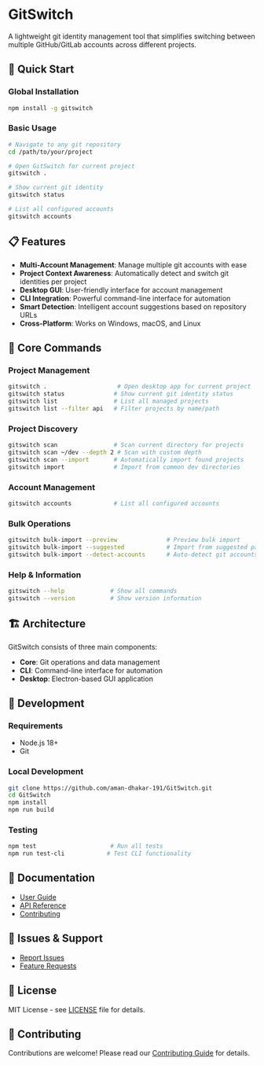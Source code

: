 # GitSwitch

A lightweight git identity management tool that simplifies switching between multiple GitHub/GitLab accounts across different projects.

## 🚀 Quick Start

### Global Installation

```bash
npm install -g gitswitch
```

### Basic Usage

```bash
# Navigate to any git repository
cd /path/to/your/project

# Open GitSwitch for current project
gitswitch .

# Show current git identity
gitswitch status

# List all configured accounts
gitswitch accounts
```

## 📋 Features

- **Multi-Account Management**: Manage multiple git accounts with ease
- **Project Context Awareness**: Automatically detect and switch git identities per project
- **Desktop GUI**: User-friendly interface for account management
- **CLI Integration**: Powerful command-line interface for automation
- **Smart Detection**: Intelligent account suggestions based on repository URLs
- **Cross-Platform**: Works on Windows, macOS, and Linux

## 🎯 Core Commands

### Project Management
```bash
gitswitch .                    # Open desktop app for current project
gitswitch status              # Show current git identity status
gitswitch list                # List all managed projects
gitswitch list --filter api   # Filter projects by name/path
```

### Project Discovery
```bash
gitswitch scan                # Scan current directory for projects
gitswitch scan ~/dev --depth 2 # Scan with custom depth
gitswitch scan --import       # Automatically import found projects
gitswitch import              # Import from common dev directories
```

### Account Management
```bash
gitswitch accounts            # List all configured accounts
```

### Bulk Operations
```bash
gitswitch bulk-import --preview              # Preview bulk import
gitswitch bulk-import --suggested            # Import from suggested paths
gitswitch bulk-import --detect-accounts      # Auto-detect git accounts
```

### Help & Information
```bash
gitswitch --help             # Show all commands
gitswitch --version          # Show version information
```

## 🏗️ Architecture

GitSwitch consists of three main components:

- **Core**: Git operations and data management
- **CLI**: Command-line interface for automation
- **Desktop**: Electron-based GUI application

## 🔧 Development

### Requirements
- Node.js 18+
- Git

### Local Development
```bash
git clone https://github.com/aman-dhakar-191/GitSwitch.git
cd GitSwitch
npm install
npm run build
```

### Testing
```bash
npm test                     # Run all tests
npm run test-cli            # Test CLI functionality
```

## 📖 Documentation

- [User Guide](https://github.com/aman-dhakar-191/GitSwitch/blob/main/docs/user-guide.md)
- [API Reference](https://github.com/aman-dhakar-191/GitSwitch/blob/main/docs/api.md)
- [Contributing](https://github.com/aman-dhakar-191/GitSwitch/blob/main/CONTRIBUTING.md)

## 🐛 Issues & Support

- [Report Issues](https://github.com/aman-dhakar-191/GitSwitch/issues)
- [Feature Requests](https://github.com/aman-dhakar-191/GitSwitch/issues/new?template=feature_request.md)

## 📄 License

MIT License - see [LICENSE](https://github.com/aman-dhakar-191/GitSwitch/blob/main/LICENSE) file for details.

## 🤝 Contributing

Contributions are welcome! Please read our [Contributing Guide](https://github.com/aman-dhakar-191/GitSwitch/blob/main/CONTRIBUTING.md) for details.